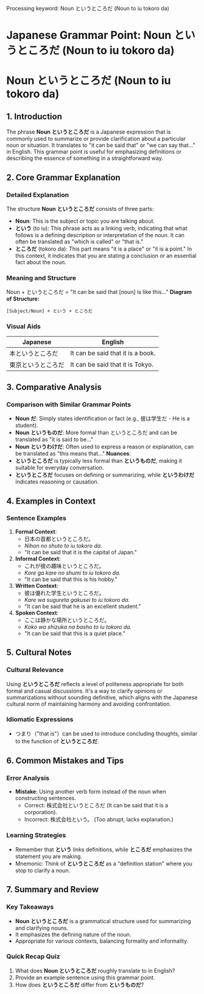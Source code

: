 Processing keyword: Noun というところだ (Noun to iu tokoro da)
# Japanese Grammar Point: Noun というところだ (Noun to iu tokoro da)
# Noun というところだ (Noun to iu tokoro da)
## 1. Introduction
The phrase **Noun というところだ** is a Japanese expression that is commonly used to summarize or provide clarification about a particular noun or situation. It translates to "it can be said that" or "we can say that..." in English. This grammar point is useful for emphasizing definitions or describing the essence of something in a straightforward way.
## 2. Core Grammar Explanation
### Detailed Explanation
The structure **Noun というところだ** consists of three parts:
- **Noun**: This is the subject or topic you are talking about.
- **という** (to iu): This phrase acts as a linking verb, indicating that what follows is a defining description or interpretation of the noun. It can often be translated as "which is called" or "that is."
- **ところだ** (tokoro da): This part means "it is a place" or "it is a point." In this context, it indicates that you are stating a conclusion or an essential fact about the noun.
### Meaning and Structure
Noun + というところだ = "It can be said that [noun] is like this..."
**Diagram of Structure:**
```
[Subject/Noun] + という + ところだ
```
### Visual Aids
| Japanese | English   |
|----------|-----------|
| 本というところだ         | It can be said that it is a book. |
| 東京というところだ       | It can be said that it is Tokyo. |
## 3. Comparative Analysis
### Comparison with Similar Grammar Points
- **Noun だ**: Simply states identification or fact (e.g., 彼は学生だ - He is a student).
- **Noun というものだ**: More formal than というところだ and can be translated as "it is said to be..."
- **Noun というわけだ**: Often used to express a reason or explanation, can be translated as "this means that..."
**Nuances**: 
- **というところだ** is typically less formal than **というものだ**, making it suitable for everyday conversation.
- **というところだ** focuses on defining or summarizing, while **というわけだ** indicates reasoning or causation.
## 4. Examples in Context
### Sentence Examples
1. **Formal Context**:
   - 日本の首都というところだ。
   - *Nihon no shuto to iu tokoro da.*
   - "It can be said that it is the capital of Japan."
2. **Informal Context**:
   - これが彼の趣味というところだ。
   - *Kore ga kare no shumi to iu tokoro da.*
   - "It can be said that this is his hobby."
3. **Written Context**:
   - 彼は優れた学生というところだ。
   - *Kare wa sugureta gakusei to iu tokoro da.*
   - "It can be said that he is an excellent student."
4. **Spoken Context**:
   - ここは静かな場所というところだ。
   - *Koko wa shizuka na basho to iu tokoro da.*
   - "It can be said that this is a quiet place."
## 5. Cultural Notes
### Cultural Relevance
Using **というところだ** reflects a level of politeness appropriate for both formal and casual discussions. It's a way to clarify opinions or summarizations without sounding definitive, which aligns with the Japanese cultural norm of maintaining harmony and avoiding confrontation.
### Idiomatic Expressions
- つまり（"that is"）can be used to introduce concluding thoughts, similar to the function of **というところだ**.
## 6. Common Mistakes and Tips
### Error Analysis
- **Mistake**: Using another verb form instead of the noun when constructing sentences.
  - Correct: 株式会社というところだ (It can be said that it is a corporation).
  - Incorrect: 株式会社という。 (Too abrupt, lacks explanation.)
### Learning Strategies
- Remember that **という** links definitions, while **ところだ** emphasizes the statement you are making.
- Mnemonic: Think of **というところだ** as a "definition station" where you stop to clarify a noun.
## 7. Summary and Review
### Key Takeaways
- **Noun というところだ** is a grammatical structure used for summarizing and clarifying nouns.
- It emphasizes the defining nature of the noun.
- Appropriate for various contexts, balancing formality and informality.
### Quick Recap Quiz
1. What does **Noun というところだ** roughly translate to in English?
2. Provide an example sentence using this grammar point.
3. How does **というところだ** differ from **というものだ**?

